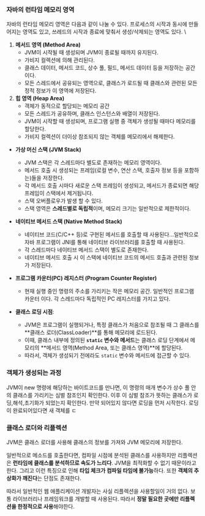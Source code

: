 
### 자바의 런타임 메모리 영역

자바의 런타임 메모리 영역은 다음과 같이 나눌 수 있다.
프로세스의 시작과 동시에 만들어지는 영역도 있고, 쓰레드의 시작과 종료에 맞춰서 생성/삭제되는 영역도 있다. 
\
1. **메서드 영역 (Method Area)**
    - JVM이 시작될 때 생성되며 JVM이 종료될 때까지 유지된다.
    - 가비지 컬렉션에 의해 관리된다.
    - 클래스 데이터, 메서드 코드, 상수 풀, 필드, 메서드 데이터 등을 저장하는 공간이다. 
    - 모든 스레드에서 공유되는 영역으로, 클래스가 로드될 때 클래스와 관련된 모든 정적 정보가 이 영역에 저장된다.
2. **힙 영역 (Heap Area)**
	- 객체가 동적으로 할당되는 메모리 공간 
	- 모든 스레드가 공유하며, 클래스 인스턴스와 배열이 저장된다.
    - JVM이 시작할 때 생성되며, 프로그램 실행 중 객체가 생성될 때마다 메모리를 할당한다.
    - 가비지 컬렉션이 더이상 참조되지 않는 객체를 메모리에서 해제한다.
- **가상 머신 스택 (JVM Stack)**
    - JVM 스택은 각 스레드마다 별도로 존재하는 메모리 영역이다.
    -  메서드 호출 시 생성되는 프레임(로컬 변수, 연산 스택, 호출자 정보 등을 포함하는)들을 저장한다.
    - 각 메서드 호출 시마다 새로운 스택 프레임이 생성되고, 메서드가 종료되면 해당 프레임이 스택에서 제거됩니다.
    - 스택 오버플로우가 발생 할 수 있다.
    - 스택 영역은 **스레드별로 독립적**이며, 메모리 크기는 일반적으로 제한적이다.
- **네이티브 메서드 스택 (Native Method Stack)**
    - 네이티브 코드(C/C++ 등)로 구현된 메서드를 호출할 때 사용된다...일반적으로 자바 프로그램이 JNI를 통해 네이티브 라이브러리를 호출할 때 사용된다.
    - 각 스레드마다 네이티브 메서드 스택이 별도로 존재한다.
    - 네이티브 메서드 호출 시 이 스택에 네이티브 코드의 메서드 호출과 관련된 정보가 저장된다.
- **프로그램 카운터(PC) 레지스터 (Program Counter Register)**
    - 현재 실행 중인 명령의 주소를 가리키는 작은 메모리 공간. 일반적인 프로그램 카운터 이다. 각 스레드마다 독립적인 PC 레지스터를 가지고 있다.


- **클래스 로딩 시점**:
    - JVM은 프로그램이 실행되거나, 특정 클래스가 처음으로 참조될 때 그 클래스를 **클래스 로더(ClassLoader)**를 통해 메모리에 로드된다.
    - 이때, 클래스 내부에 정의된 **`static` 변수와 메서드**는 클래스 로딩 단계에서 메모리의 **메서드 영역(Method Area, 또는 클래스 영역)**에 할당된다.
    - 따라서, 객체가 생성되기 전에라도 `static` 변수와 메서드에 접근할 수 있다.


### 객체가 생성되는 과정

JVM이 new 명령에 해당하는 바이트코드를 만나면, 이 명령의 매개 변수가 상수 풀 안의 클래스를 가리키는 심벌 참조인지 확인한다. 이후 이 심벌 참조가 뜻하는 클래스가 로딩,해석,초기화가 되었는지 확인한다.
만약 되어있지 않다면 로딩을 먼저 시작한다. 로딩이 완료되어있다면 새 객체를 ㄷ

### 클래스 로더와 리플렉션
JVM은 클래스 로더를 사용해 클래스의 정보를 가져와 JVM 메모리에 저장한다.

일반적으로 메소드를 호출한다면, 컴파일 시점에 분석된 클래스를 사용하지만 리플렉션은 **런타임에 클래스를 분석하므로 속도가 느리다**. JVM을 최적화할 수 없기 때문이라고 한다. 그리고 이런 특징으로 인해 **타입 체크가 컴파일 타임에 불가능**하다. 또한 **객체의 추상화가 깨진다**는 단점도 존재한다.

따라서 일반적인 웹 애플리케이션 개발자는 사실 리플렉션을 사용할일이 거의 없다. 보통 라이브러리나 프레임워크를 개발할 때 사용된다. 따라서 **정말 필요한 곳에만 리플렉션을 한정적으로 사용**해야한다.